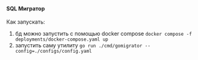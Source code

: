 #### SQL Мигратор


Как запускать: 
1) бд можно запустить с помощью docker compose
`docker compose -f deployments/docker-compose.yaml up`
2) запустить саму утилиту
`go run ./cmd/gomigrator --config=./configs/config.yaml`
